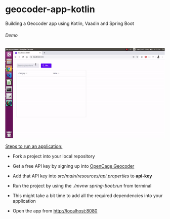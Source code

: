 # geocoder-app-kotlin
Building a Geocoder app using Kotlin, Vaadin and Spring Boot

###### Demo

![Kotlin Geocoder](https://github.com/sethuraman-k-r/geocoder-app-kotlin/blob/master/video/Kotlin%20Geocoder.gif?raw=true)

<u>Steps to run an application:</u>

* Fork a project into your local repository

* Get a free API key by signing up into [OpenCage Geocoder](https://opencagedata.com/)

* Add that API key into *src/main/resources/api.properties* to **api-key**

* Run the project by using the *./mvnw spring-boot:run* from terminal

* This might take a bit time to add all the required dependencies into your application

* Open the app from [http://localhost:8080](http://localhost:8080)

  

